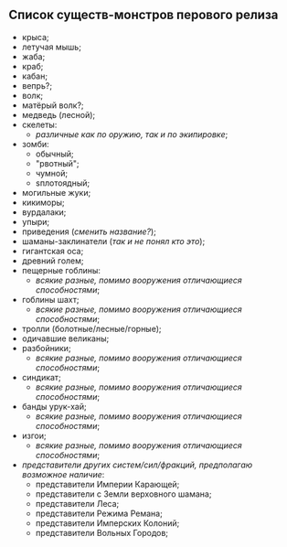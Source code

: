 ## Список существ-монстров перового релиза

* крыса;
* летучая мышь;
* жаба;
* краб;
* кабан;
* вепрь?;
* волк;
* матёрый волк?;
* медведь (лесной);
* скелеты:
   * *различные как по оружию, так и по экипировке*;
* зомби:
   * обычный;
   * "рвотный";
   * чумной;
   * sплотоядный;
* могильные жуки;
* кикиморы;
* вурдалаки;
* упыри;
* приведения (*сменить название?*);
* шаманы-заклинатели (*так и не понял кто это*);
* гигантская оса;
* древний голем;
* пещерные гоблины:
   * *всякие разные, помимо вооружения отличающиеся способностями*; 
* гоблины шахт;
   * *всякие разные, помимо вооружения отличающиеся способностями*;
* тролли (болотные/лесные/горные);
* одичавшие великаны;
* разбойники;
   * *всякие разные, помимо вооружения отличающиеся способностями*;
* синдикат;
   * *всякие разные, помимо вооружения отличающиеся способностями*; 
* банды урук-хай;
   * *всякие разные, помимо вооружения отличающиеся способностями*;
* изгои;
   * *всякие разные, помимо вооружения отличающиеся способностями*;
* *представители других систем/сил/фракций, предполагаю возможное наличие*:
   * представители Империи Карающей;
   * представители с Земли верховного шамана;
   * представители Леса;
   * представители Режима Ремана;
   * представители Имперских Колоний;
   * представители Вольных Городов;
